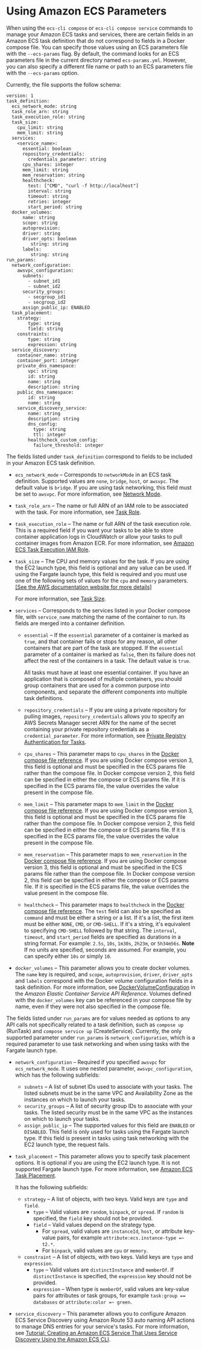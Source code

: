 # Using Amazon ECS Parameters<a name="cmd-ecs-cli-compose-ecsparams"></a>

When using the `ecs-cli compose` or `ecs-cli compose service` commands to manage your Amazon ECS tasks and services, there are certain fields in an Amazon ECS task definition that do not correspond to fields in a Docker compose file\. You can specify those values using an ECS parameters file with the `--ecs-params` flag\. By default, the command looks for an ECS parameters file in the current directory named `ecs-params.yml`\. However, you can also specify a different file name or path to an ECS parameters file with the `--ecs-params` option\.

Currently, the file supports the follow schema:

```
version: 1
task_definition:
  ecs_network_mode: string
  task_role_arn: string
  task_execution_role: string
  task_size:
    cpu_limit: string
    mem_limit: string
  services:
    <service_name>:
      essential: boolean
      repository_credentials:
        credentials_parameter: string
      cpu_shares: integer
      mem_limit: string
      mem_reservation: string
      healthcheck:
        test: ["CMD", "curl -f http://localhost"]
        interval: string
        timeout: string
        retries: integer
        start_period: string
  docker_volumes:
      name: string
      scope: string
      autoprovision: 
      driver: string
      driver_opts: boolean
         string: string
      labels:
         string: string
run_params:
  network_configuration:
    awsvpc_configuration:
      subnets: 
        - subnet_id1 
        - subnet_id2
      security_groups: 
        - secgroup_id1
        - secgroup_id2
      assign_public_ip: ENABLED
  task_placement:
    strategy:
        type: string
        field: string
    constraints:
        type: string
        expression: string
  service_discovery:
    container_name: string
    container_port: integer
    private_dns_namespace:
        vpc: string
        id: string
        name: string
        description: string
    public_dns_namespace:
        id: string
        name: string
    service_discovery_service:
        name: string
        description: string
        dns_config:
          type: string
          ttl: integer
        healthcheck_custom_config:
          failure_threshold: integer
```

The fields listed under `task_definition` correspond to fields to be included in your Amazon ECS task definition\.
+ `ecs_network_mode` – Corresponds to `networkMode` in an ECS task definition\. Supported values are `none`, `bridge`, `host`, or `awsvpc`\. The default value is `bridge`\. If you are using task networking, this field must be set to `awsvpc`\. For more information, see [Network Mode](task_definition_parameters.md#network_mode)\.
+ `task_role_arn` – The name or full ARN of an IAM role to be associated with the task\. For more information, see [Task Role](task_definition_parameters.md#task_role_arn)\.
+ `task_execution_role` – The name or full ARN of the task execution role\. This is a required field if you want your tasks to be able to store container application logs in CloudWatch or allow your tasks to pull container images from Amazon ECR\. For more information, see [Amazon ECS Task Execution IAM Role](task_execution_IAM_role.md)\.
+ `task_size` – The CPU and memory values for the task\. If you are using the EC2 launch type, this field is optional and any value can be used\. If using the Fargate launch type, this field is required and you must use one of the following sets of values for the `cpu` and `memory` parameters\.    
[\[See the AWS documentation website for more details\]](http://docs.aws.amazon.com/AmazonECS/latest/developerguide/cmd-ecs-cli-compose-ecsparams.html)

  For more information, see [Task Size](task_definition_parameters.md#task_size)\.
+ `services` – Corresponds to the services listed in your Docker compose file, with `service_name` matching the name of the container to run\. Its fields are merged into a container definition\.
  + `essential` – If the `essential` parameter of a container is marked as `true`, and that container fails or stops for any reason, all other containers that are part of the task are stopped\. If the `essential` parameter of a container is marked as `false`, then its failure does not affect the rest of the containers in a task\. The default value is `true`\.

    All tasks must have at least one essential container\. If you have an application that is composed of multiple containers, you should group containers that are used for a common purpose into components, and separate the different components into multiple task definitions\.
  + `repository_credentials` – If you are using a private repository for pulling images, `repository_credentials` allows you to specify an AWS Secrets Manager secret ARN for the name of the secret containing your private repository credentials as a `credential_parameter`\. For more information, see [Private Registry Authentication for Tasks](private-auth.md)\.
  + `cpu_shares` – This parameter maps to `cpu_shares` in the [Docker compose file reference](https://docs.docker.com/compose/compose-file/compose-file-v2/#cpu-and-other-resources)\. If you are using Docker compose version 3, this field is optional and must be specified in the ECS params file rather than the compose file\. In Docker compose version 2, this field can be specified in either the compose or ECS params file\. If it is specified in the ECS params file, the value overrides the value present in the compose file\.
  + `mem_limit` – This parameter maps to `mem_limit` in the [Docker compose file reference](https://docs.docker.com/compose/compose-file/compose-file-v2/#cpu-and-other-resources)\. If you are using Docker compose version 3, this field is optional and must be specified in the ECS params file rather than the compose file\. In Docker compose version 2, this field can be specified in either the compose or ECS params file\. If it is specified in the ECS params file, the value overrides the value present in the compose file\.
  + `mem_reservation` – This parameter maps to `mem_reservation` in the [Docker compose file reference](https://docs.docker.com/compose/compose-file/compose-file-v2/#cpu-and-other-resources)\. If you are using Docker compose version 3, this field is optional and must be specified in the ECS params file rather than the compose file\. In Docker compose version 2, this field can be specified in either the compose or ECS params file\. If it is specified in the ECS params file, the value overrides the value present in the compose file\.
  + `healthcheck` – This parameter maps to `healthcheck` in the [Docker compose file reference](https://docs.docker.com/compose/compose-file/#healthcheck)\. The `test` field can also be specified as `command` and must be either a string or a list\. If it's a list, the first item must be either `NONE`, `CMD`, or `CMD-SHELL`\. If it's a string, it's equivalent to specifying `CMD-SHELL` followed by that string\. The `interval`, `timeout`, and `start_period` fields are specified as durations in a string format\. For example: `2.5s`, `10s`, `1m30s`, `2h23m`, or `5h34m56s`\.
**Note**  
If no units are specified, seconds are assumed\. For example, you can specify either `10s` or simply `10`\.
+ `docker_volumes` – This parameter allows you to create docker volumes\. The `name` key is required, and `scope`, `autoprovision`, `driver`, `driver_opts` and `labels` correspond with the Docker volume configuration fields in a task definition\. For more information, see [DockerVolumeConfiguration](https://docs.aws.amazon.com/AmazonECS/latest/APIReference/API_DockerVolumeConfiguration.html) in the *Amazon Elastic Container Service API Reference*\. Volumes defined with the `docker_volumes` key can be referenced in your compose file by name, even if they were not also specified in the compose file\.

The fields listed under `run_params` are for values needed as options to any API calls not specifically related to a task definition, such as `compose up` \(RunTask\) and `compose service up` \(CreateService\)\. Currently, the only supported parameter under `run_params` is `network_configuration`, which is a required parameter to use task networking and when using tasks with the Fargate launch type\.
+ `network_configuration` – Required if you specified `awsvpc` for `ecs_network_mode`\. It uses one nested parameter, `awsvpc_configuration`, which has the following subfields:
  + `subnets` – A list of subnet IDs used to associate with your tasks\. The listed subnets must be in the same VPC and Availability Zone as the instances on which to launch your tasks\.
  + `security_groups` – A list of security group IDs to associate with your tasks\. The listed security must be in the same VPC as the instances on which to launch your tasks\.
  + `assign_public_ip` – The supported values for this field are `ENABLED` or `DISABLED`\. This field is only used for tasks using the Fargate launch type\. If this field is present in tasks using task networking with the EC2 launch type, the request fails\.
+ `task_placement` – This parameter allows you to specify task placement options\. It is optional if you are using the EC2 launch type\. It is not supported Fargate launch type\. For more information, see [Amazon ECS Task Placement](task-placement.md)\.

  It has the following subfields:
  + `strategy` – A list of objects, with two keys\. Valid keys are `type` and `field`\.
    + `type` – Valid values are `random`, `binpack`, or `spread`\. If `random` is specified, the `field` key should not be provided\.
    + `field` – Valid values depend on the strategy type\.
      + For `spread`, valid values are `instanceId`, `host`, or attribute key\-value pairs, for example `attribute:ecs.instance-type =~ t2.*`\.
      + For `binpack`, valid values are `cpu` or `memory`\.
  + `constraint` – A list of objects, with two keys\. Valid keys are `type` and `expression`\.
    + `type` – Valid values are `distinctInstance` and `memberOf`\. If `distinctInstance` is specified, the `expression` key should not be provided\.
    + `expression` – When type is `memberOf`, valid values are key\-value pairs for attributes or task groups, for example `task:group == databases` or `attribute:color =~ green`\.
+ `service_discovery` – This parameter allows you to configure Amazon ECS Service Discovery using Amazon Route 53 auto naming API actions to manage DNS entries for your service's tasks\. For more information, see [Tutorial: Creating an Amazon ECS Service That Uses Service Discovery Using the Amazon ECS CLI](ecs-cli-tutorial-servicediscovery.md)\.
